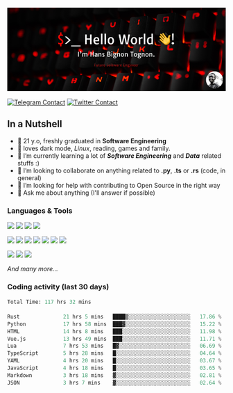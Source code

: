 ![Cover](assets/gh-readme-cover.png)

[![Telegram Contact](https://img.shields.io/badge/Telegram-%230088CC.svg?style=for-the-badge&logo=telegram&logoColor=white)](https://t.me/hanstobi) [![Twitter Contact](https://img.shields.io/badge/Twitter-%2308A0E9.svg?style=for-the-badge&logo=twitter&logoColor=white)](https://twitter.com/_tobihans)

## In a Nutshell
- 👤 21 y.o, freshly graduated in **Software Engineering**
- 🖤 loves dark mode, *Linux*, reading, games and family.
- 🌱 I’m currently learning a lot of ***Software Engineering*** and ***Data*** related stuffs :)
- 👯 I’m looking to collaborate on anything related to **.py**, **.ts** or **.rs** (code, in general)
- 🤔 I’m looking for help with contributing to Open Source in the right way
- 💬 Ask me about anything (I'll answer if possible)

### Languages & Tools
![](https://img.shields.io/badge/Linux-%23eab30f.svg?style=for-the-badge&logo=linux&logoColor=black) ![](https://img.shields.io/badge/Git-%23e54a2f.svg?style=for-the-badge&logo=git&logoColor=white) ![](https://img.shields.io/badge/Github-%231a1d21.svg?style=for-the-badge&logo=github&logoColor=white) ![](https://img.shields.io/badge/Docker-%230394f0.svg?style=for-the-badge&logo=docker&logoColor=white)

![](https://img.shields.io/badge/C-%231a1d21.svg?style=for-the-badge&logo=C&logoColor=white) ![](https://img.shields.io/badge/TypeScript-%230074c2.svg?style=for-the-badge&logo=typescript&logoColor=white) ![](https://img.shields.io/badge/Python-%23f0c540.svg?style=for-the-badge&logo=python) ![](https://img.shields.io/badge/Rust-%23ea4800.svg?style=for-the-badge&logo=rust) ![](https://img.shields.io/badge/Php-%237175aa.svg?style=for-the-badge&logo=php&logoColor=white) ![](https://img.shields.io/badge/HTML-%23d84924.svg?style=for-the-badge&logo=html5&logoColor=white) ![](https://img.shields.io/badge/Scss-%23c45f92.svg?style=for-the-badge&logo=sass&logoColor=white)

![](https://img.shields.io/badge/Vue-%23314559.svg?style=for-the-badge&logo=vue.js) ![](https://img.shields.io/badge/Laravel-%23e54a2f.svg?style=for-the-badge&logo=laravel&logoColor=white) ![](https://img.shields.io/badge/Adonis-%235a45ff.svg?style=for-the-badge&logo=adonisjs)

*And many more...*

### Coding activity (last 30 days)
<!--START_SECTION:waka-->

```python
Total Time: 117 hrs 32 mins

Rust              21 hrs 5 mins   ████▒░░░░░░░░░░░░░░░░░░░░   17.86 %
Python            17 hrs 58 mins  ███▓░░░░░░░░░░░░░░░░░░░░░   15.22 %
HTML              14 hrs 8 mins   ███░░░░░░░░░░░░░░░░░░░░░░   11.98 %
Vue.js            13 hrs 49 mins  ███░░░░░░░░░░░░░░░░░░░░░░   11.71 %
Lua               7 hrs 53 mins   █▓░░░░░░░░░░░░░░░░░░░░░░░   06.69 %
TypeScript        5 hrs 28 mins   █░░░░░░░░░░░░░░░░░░░░░░░░   04.64 %
YAML              4 hrs 20 mins   █░░░░░░░░░░░░░░░░░░░░░░░░   03.67 %
JavaScript        4 hrs 18 mins   █░░░░░░░░░░░░░░░░░░░░░░░░   03.65 %
Markdown          3 hrs 18 mins   ▓░░░░░░░░░░░░░░░░░░░░░░░░   02.81 %
JSON              3 hrs 7 mins    ▓░░░░░░░░░░░░░░░░░░░░░░░░   02.64 %
```

<!--END_SECTION:waka-->
